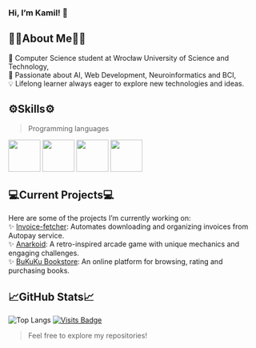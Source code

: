 ### Hi, I’m Kamil! 👋

## 👨‍🔬About Me👨‍🔬
   🏫 Computer Science student at Wrocław University of Science and Technology,  
   🚀 Passionate about AI, Web Development, Neuroinformatics and BCI,  
   💡 Lifelong learner always eager to explore new technologies and ideas.  

## ⚙️Skills⚙️
> Programming languages

<img src="https://github.com/NeuroWombat/IMG/blob/main/cpp.png" height="64px"></img>  <img src="https://github.com/NeuroWombat/IMG/blob/main/Python.png" height="64px"></img>  <img src="https://github.com/NeuroWombat/IMG/blob/main/JS.png" height="64px"></img>  <img src="https://github.com/NeuroWombat/IMG/blob/main/PHP.png" height="64px"></img> 

## 💻Current Projects💻
Here are some of the projects I’m currently working on:  
   ✨ [Invoice-fetcher](https://github.com/bumbot-hub/Invoice-Fetcher): Automates downloading and organizing invoices from Autopay service.  
   ✨ [Anarkoid](https://github.com/bumbot-hub/Anarkoid): A retro-inspired arcade game with unique mechanics and engaging challenges.  
   ✨ [BuKuKu Bookstore](https://github.com/bumbot-hub/BuKuKu_Website): An online platform for browsing, rating and purchasing books.  

## 📈GitHub Stats📈
![Top Langs](https://github-readme-stats.vercel.app/api/top-langs/?username=NeuroWombat&layout=compact) 
[![Visits Badge](https://badges.pufler.dev/visits/bumbot-hub/bumbot-hub)](https://badges.pufler.dev)


> Feel free to explore my repositories!

